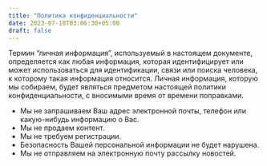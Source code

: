 ```yaml
---
title: "Политика конфиденциальности"
date: 2023-07-18T03:06:30+05:00
draft: false
---
```


Термин “личная информация”, используемый в настоящем документе, определяется как любая информация, которая идентифицирует или может использоваться для идентификации, связи или поиска человека, к которому такая информация относится.
Личная информация, которую мы собираем, будет являться предметом настоящей политики конфиденциальности, с вносимыми время от времени поправками.
* Мы не запрашиваем Ваш адрес электронной почты, телефон или какую-нибудь информацию о Вас.
* Мы не продаем контент.
* Мы не требуем регистрации.
* Безопасность Вашей персональной информации не будет нарушена.
* Мы не отправляем на электронную почту рассылку новостей.